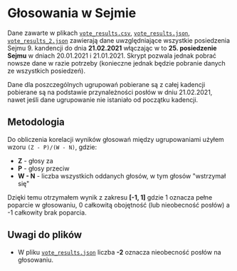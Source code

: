 # Głosowania w Sejmie
Dane zawarte w plikach [`vote_results.csv`](../master/vote_results.csv), [`vote_results.json`](../master/vote_results.json), [`vote_results_2.json`](../master/vote_results_2.json) zawierają dane uwzględniające wszystkie posiedzenia Sejmu 9. kandencji do dnia **21.02.2021** włączając w to **25. posiedzenie Sejmu** w dniach 20.01.2021 i 21.01.2021. Skrypt pozwala jednak pobrać nowsze dane w razie potrzeby (konieczne jednak będzie pobranie danych ze wszystkich posiedzeń).

Dane dla poszczególnych ugrupowań pobierane są z całej kadencji pobierane są na podstawie przynależności posłów w dniu 21.02.2021, nawet jeśli dane ugrupowanie nie istaniało od początku kadencji.
## Metodologia
Do obliczenia korelacji wyników głosowań między ugrupowaniami użyłem wzoru `(Z - P)/(W - N)`, gdzie:
* **Z** - głosy za
* **P** - głosy przeciw
* **W - N** - liczba wszystkich oddanych głosów, w tym głosów "wstrzymał się"

Dzięki temu otrzymałem wynik z zakresu **[-1, 1]** gdzie 1 oznacza pełne poparcie w głosowaniu, 0 całkowitą obojętność (lub nieobecność posłów) a -1 całkowity brak poparcia.
## Uwagi do plików
* W pliku [`vote_results.json`](../master/vote_results.json) liczba **-2** oznacza nieobecność posłów na głosowaniu.
